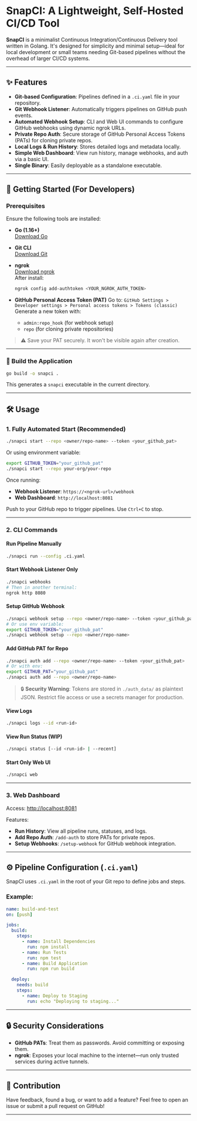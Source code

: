 # SnapCI: A Lightweight, Self-Hosted CI/CD Tool

**SnapCI** is a minimalist Continuous Integration/Continuous Delivery tool written in Golang. It's designed for simplicity and minimal setup—ideal for local development or small teams needing Git-based pipelines without the overhead of larger CI/CD systems.

---

## ✨ Features

- **Git-based Configuration**: Pipelines defined in a `.ci.yaml` file in your repository.
- **Git Webhook Listener**: Automatically triggers pipelines on GitHub push events.
- **Automated Webhook Setup**: CLI and Web UI commands to configure GitHub webhooks using dynamic ngrok URLs.
- **Private Repo Auth**: Secure storage of GitHub Personal Access Tokens (PATs) for cloning private repos.
- **Local Logs & Run History**: Stores detailed logs and metadata locally.
- **Simple Web Dashboard**: View run history, manage webhooks, and auth via a basic UI.
- **Single Binary**: Easily deployable as a standalone executable.

---

## 🚀 Getting Started (For Developers)

### Prerequisites

Ensure the following tools are installed:

- **Go (1.16+)**  
  [Download Go](https://golang.org/dl/)

- **Git CLI**  
  [Download Git](https://git-scm.com/downloads)

- **ngrok**  
  [Download ngrok](https://ngrok.com/download)  
  After install:  
  ```bash
  ngrok config add-authtoken <YOUR_NGROK_AUTH_TOKEN>


* **GitHub Personal Access Token (PAT)**
  Go to: `GitHub Settings > Developer settings > Personal access tokens > Tokens (classic)`
  Generate a new token with:

  * `admin:repo_hook` (for webhook setup)
  * `repo` (for cloning private repositories)

> ⚠️ Save your PAT securely. It won't be visible again after creation.

---

### 🔧 Build the Application

```bash
go build -o snapci .
```

This generates a `snapci` executable in the current directory.

---

## 🛠️ Usage

### 1. Fully Automated Start (Recommended)

```bash
./snapci start --repo <owner/repo-name> --token <your_github_pat>
```

Or using environment variable:

```bash
export GITHUB_TOKEN="your_github_pat"
./snapci start --repo your-org/your-repo
```

Once running:

* **Webhook Listener**: `https://<ngrok-url>/webhook`
* **Web Dashboard**: `http://localhost:8081`

Push to your GitHub repo to trigger pipelines. Use `Ctrl+C` to stop.

---

### 2. CLI Commands

#### Run Pipeline Manually

```bash
./snapci run --config .ci.yaml
```

#### Start Webhook Listener Only

```bash
./snapci webhooks
# Then in another terminal:
ngrok http 8080
```

#### Setup GitHub Webhook

```bash
./snapci webhook setup --repo <owner/repo-name> --token <your_github_pat>
# Or use env variable:
export GITHUB_TOKEN="your_github_pat"
./snapci webhook setup --repo <owner/repo-name>
```

#### Add GitHub PAT for Repo

```bash
./snapci auth add --repo <owner/repo-name> --token <your_github_pat>
# Or with env:
export GITHUB_PAT="your_github_pat"
./snapci auth add --repo <owner/repo-name>
```

> 🔒 **Security Warning**: Tokens are stored in `./auth_data/` as plaintext JSON. Restrict file access or use a secrets manager for production.

#### View Logs

```bash
./snapci logs --id <run-id>
```

#### View Run Status (WIP)

```bash
./snapci status [--id <run-id> | --recent]
```

#### Start Only Web UI

```bash
./snapci web
```

---

### 3. Web Dashboard

Access: [http://localhost:8081](http://localhost:8081)

Features:

* **Run History**: View all pipeline runs, statuses, and logs.
* **Add Repo Auth**: `/add-auth` to store PATs for private repos.
* **Setup Webhooks**: `/setup-webhook` for GitHub webhook integration.

---

## ⚙️ Pipeline Configuration (`.ci.yaml`)

SnapCI uses `.ci.yaml` in the root of your Git repo to define jobs and steps.

### Example:

```yaml
name: build-and-test
on: [push]

jobs:
  build:
    steps:
      - name: Install Dependencies
        run: npm install
      - name: Run Tests
        run: npm test
      - name: Build Application
        run: npm run build

  deploy:
    needs: build
    steps:
      - name: Deploy to Staging
        run: echo "Deploying to staging..."
```

---

## 🔒 Security Considerations

* **GitHub PATs**: Treat them as passwords. Avoid committing or exposing them.
* **ngrok**: Exposes your local machine to the internet—run only trusted services during active tunnels.

---

## 🤝 Contribution

Have feedback, found a bug, or want to add a feature?
Feel free to open an issue or submit a pull request on GitHub!

---
